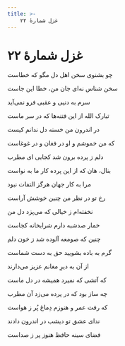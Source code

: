 ```yaml
---
title: >-
    غزل شمارهٔ ۲۲
---
```

# غزل شمارهٔ ۲۲

<div class="b" id="bn1"><div class="m1"><p>چو بشنوی سخن اهل دل مگو که خطاست</p></div>
<div class="m2"><p>سخن شناس نه‌ای جان من، خطا این جاست</p></div></div>
<div class="b" id="bn2"><div class="m1"><p>سرم به دنیی و عقبی فرو نمی‌آید</p></div>
<div class="m2"><p>تبارک الله از این فتنه‌ها که در سر ماست</p></div></div>
<div class="b" id="bn3"><div class="m1"><p>در اندرون من خسته دل ندانم کیست</p></div>
<div class="m2"><p>که من خموشم و او در فغان و در غوغاست</p></div></div>
<div class="b" id="bn4"><div class="m1"><p>دلم ز پرده برون شد کجایی ای مطرب</p></div>
<div class="m2"><p>بنال، هان که از این پرده کار ما به نواست</p></div></div>
<div class="b" id="bn5"><div class="m1"><p>مرا به کار جهان هرگز التفات نبود</p></div>
<div class="m2"><p>رخ تو در نظر من چنین خوشش آراست</p></div></div>
<div class="b" id="bn6"><div class="m1"><p>نخفته‌ام ز خیالی که می‌پزد دل من</p></div>
<div class="m2"><p>خمار صدشبه دارم شرابخانه کجاست</p></div></div>
<div class="b" id="bn7"><div class="m1"><p>چنین که صومعه آلوده شد ز خون دلم</p></div>
<div class="m2"><p>گرم به باده بشویید حق به دست شماست</p></div></div>
<div class="b" id="bn8"><div class="m1"><p>از آن به دیرِ مغانم عزیز می‌دارند</p></div>
<div class="m2"><p>که آتشی که نمیرد همیشه در دل ماست</p></div></div>
<div class="b" id="bn9"><div class="m1"><p>چه ساز بود که در پرده می‌زد آن مطرب</p></div>
<div class="m2"><p>که رفت عمر و هنوزم دِماغ پُر ز هواست</p></div></div>
<div class="b" id="bn10"><div class="m1"><p>ندای عشق تو دیشب در اندرون دادند</p></div>
<div class="m2"><p>فضای سینه حافظ هنوز پر ز صداست</p></div></div>